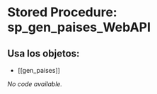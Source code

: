 # Stored Procedure: sp_gen_paises_WebAPI

## Usa los objetos:
- [[gen_paises]]

*No code available.*
